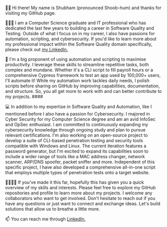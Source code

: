 👋🏽 Hi there! My name is Shubham (pronounced Shoob-hum) and thanks for visiting my GitHub page. 

👨🏽‍💻 I am a Computer Science graduate and IT professional who has dedicated the last few years to building a career in Software Quality and Testing. Outside of what I focus on in my career, I also have passions for automation, scripting, and cybersecurity. If you'd like to learn more about my professional impact within the Software Quality domain specifically, please check out [my LinkedIn.](https://www.linkedin.com/in/sharma-it/) 

🤖 I'm a big proponent of using automation and scripting to maximise productivity. I leverage these skills to streamline repetitive tasks, both complex and mundane. Whether it's a CLI script to fill payroll hours or a comprehensive Cypress framework to test an app used by 100,000+ users, I'll automate it! While my automation work tackles daily needs, I polish scripts before sharing on GitHub by improving capabilities, documentation, and structure. So, you all get more to work with and can better contribute to my projects. ####

💻 In addition to my expertise in Software Quality and Automation, like I mentioned before I also have a passion for Cybersecurity. I majored in Cyber Security for my Computer Science degree and am an avid InfoSec and OpSec enthusiast. I am committed to continuously expanding my cybersecurity knowledge through ongoing study and plan to pursue relevant certifications. I'm also working on an open-source project to develop a suite of CLI-based penetration testing and security tools compatible with Windows and Linux. The current iteration features a password generator, but I'm excited to expand its capabilities soon to include a wider range of tools like a MAC address changer, network scanner, ARP/DNS spoofer, packet sniffer and more. Independent of this specific project, I have also developed a comprehensive all-in-one script that employs multiple types of penetration tests onto a target website. 

🫱🏽‍🫲🏻 If you've made it this far, hopefully this has given you a quick overview of my skills and interests. Please feel free to explore my GitHub repositories and profile to learn more about my projects. I welcome any collaborators who want to get involved. Don't hesitate to reach out if you have any questions or just want to connect and exchange ideas. Let's build solutions that allow us to breathe a little more. 

📫 You can reach me through [LinkedIn.](https://www.linkedin.com/in/sharma-it/) 
